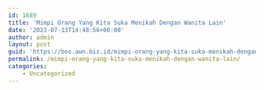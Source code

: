 ```yaml
---
id: 1689
title: 'Mimpi Orang Yang Kita Suka Menikah Dengan Wanita Lain'
date: '2023-07-13T14:48:56+00:00'
author: admin
layout: post
guid: 'https://bos.awn.biz.id/mimpi-orang-yang-kita-suka-menikah-dengan-wanita-lain/'
permalink: /mimpi-orang-yang-kita-suka-menikah-dengan-wanita-lain/
categories:
    - Uncategorized
---
```


